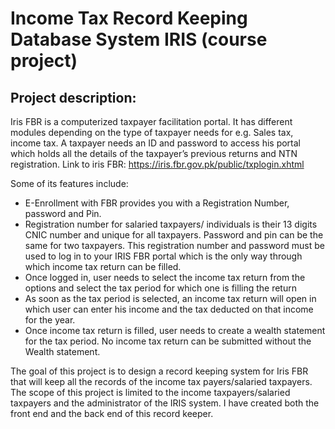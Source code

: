 # Income Tax Record Keeping Database System IRIS (course project)

## Project description:
Iris FBR is a computerized taxpayer facilitation portal. It has different modules depending on the type of taxpayer needs for e.g. Sales tax, income tax. A taxpayer needs an ID and password to access his portal which holds all the details of the taxpayer’s previous returns and NTN registration. Link to iris FBR: https://iris.fbr.gov.pk/public/txplogin.xhtml 

Some of its features include:
* E-Enrollment with FBR provides you with a Registration Number, password and Pin.
* Registration number for salaried taxpayers/ individuals is their 13 digits CNIC number and unique for all taxpayers. Password and pin can be the same for two taxpayers. This registration number and password must be used to log in to your IRIS FBR portal which is the only way through which income tax return can be filled.
* Once logged in, user needs to select the income tax return from the options and select the tax period for which one is filling the return
* As soon as the tax period is selected, an income tax return will open in which user can enter his income and the tax deducted on that income for the year.
* Once income tax return is filled, user needs to create a wealth statement for the tax period. No income tax return can be submitted without the Wealth statement.

The goal of this project is to design a record keeping system for Iris FBR that will keep all the records of the income tax payers/salaried taxpayers. The scope of this project is limited to the income taxpayers/salaried taxpayers and the administrator of the IRIS system. I have created both the front end and the back end of this record keeper. 
